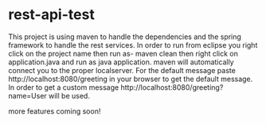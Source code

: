 # rest-api-test

This project is using maven to handle the dependencies and the spring framework to handle the rest services.
In order to run from eclipse you right click on the project name then run as- maven clean then right click on application.java 
and run as java application. maven will automatically connect you to the proper localserver. 
For the default message paste http://localhost:8080/greeting in your browser to get the default message.
In order to get a custom message http://localhost:8080/greeting?name=User will be used.

more features coming soon!
